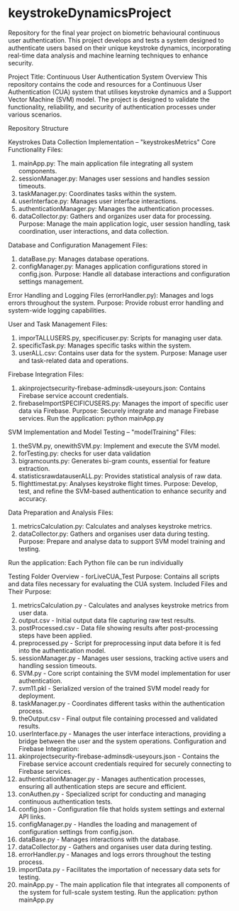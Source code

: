 # keystrokeDynamicsProject
Repository for the final year project on biometric behavioural continuous user authentication. This project develops and tests a system designed to authenticate users based on their unique keystroke dynamics, incorporating real-time data analysis and machine learning techniques to enhance security.

Project Title: Continuous User Authentication System
Overview
This repository contains the code and resources for a Continuous User Authentication (CUA) system that utilises keystroke dynamics and a Support Vector Machine (SVM) model. The project is designed to validate the functionality, reliability, and security of authentication processes under various scenarios.

Repository Structure

Keystrokes Data Collection Implementation – "keystrokesMetrics"
Core Functionality Files:
1.	mainApp.py: The main application file integrating all system components.
2.	sessionManager.py: Manages user sessions and handles session timeouts.
3.	taskManager.py: Coordinates tasks within the system.
4.	userInterface.py: Manages user interface interactions.
5.	authenticationManager.py: Manages the authentication processes.
6.	dataCollector.py: Gathers and organizes user data for processing.
Purpose: Manage the main application logic, user session handling, task coordination, user interactions, and data collection.

Database and Configuration Management Files:
1.	dataBase.py: Manages database operations.
2.	configManager.py: Manages application configurations stored in config.json.
Purpose: Handle all database interactions and configuration settings management.

Error Handling and Logging Files (errorHandler.py): Manages and logs errors throughout the system.
Purpose: Provide robust error handling and system-wide logging capabilities.

User and Task Management Files:
1.	imporTALLUSERS.py, specificuser.py: Scripts for managing user data.
2.	specificTask.py: Manages specific tasks within the system.
3.	userALL.csv: Contains user data for the system.
Purpose: Manage user and task-related data and operations.

Firebase Integration Files:
1.	akinprojectsecurity-firebase-adminsdk-useyours.json: Contains Firebase service account credentials.
2.	firebaseImportSPECIFICUSERS.py: Manages the import of specific user data via Firebase.
Purpose: Securely integrate and manage Firebase services.
Run the application: python mainApp.py



SVM Implementation and Model Testing – "modelTraining"
Files:
1.	theSVM.py, onewithSVM.py: Implement and execute the SVM model.
2.	forTesting.py: checks for user data validation
3.	bigramcounts.py: Generates bi-gram counts, essential for feature extraction.
4.	statisticsrawdatauserALL.py: Provides statistical analysis of raw data.
5.	flighttimestat.py: Analyses keystroke flight times.
Purpose: Develop, test, and refine the SVM-based authentication to enhance security and accuracy.

Data Preparation and Analysis Files:
1.	metricsCalculation.py: Calculates and analyses keystroke metrics.
2.	dataCollector.py: Gathers and organises user data during testing.
Purpose: Prepare and analyse data to support SVM model training and testing.

Run the application: Each Python file can be run individually

Testing Folder Overview - forLiveCUA_Test
Purpose:
Contains all scripts and data files necessary for evaluating the CUA system.
Included Files and Their Purpose:
1.	metricsCalculation.py - Calculates and analyses keystroke metrics from user data.
2.	output.csv - Initial output data file capturing raw test results.
3.	postProcessed.csv - Data file showing results after post-processing steps have been applied.
4.	preprocessed.py - Script for preprocessing input data before it is fed into the authentication model.
5.	sessionManager.py - Manages user sessions, tracking active users and handling session timeouts.
6.	SVM.py - Core script containing the SVM model implementation for user authentication.
7.	svm11.pkl - Serialized version of the trained SVM model ready for deployment.
8.	taskManager.py - Coordinates different tasks within the authentication process.
9.	theOutput.csv - Final output file containing processed and validated results.
10.	userInterface.py - Manages the user interface interactions, providing a bridge between the user and the system operations.
Configuration and Firebase Integration:
1.	akinprojectsecurity-firebase-adminsdk-useyours.json - Contains the Firebase service account credentials required for securely connecting to Firebase services.
2.	authenticationManager.py - Manages authentication processes, ensuring all authentication steps are secure and efficient.
3.	conAuthen.py - Specialized script for conducting and managing continuous authentication tests.
4.	config.json - Configuration file that holds system settings and external API links.
5.	configManager.py - Handles the loading and management of configuration settings from config.json.
6.	dataBase.py - Manages interactions with the database.
7.	dataCollector.py - Gathers and organises user data during testing.
8.	errorHandler.py - Manages and logs errors throughout the testing process.
9.	importData.py - Facilitates the importation of necessary data sets for testing.
10.	mainApp.py - The main application file that integrates all components of the system for full-scale system testing.
Run the application: python mainApp.py
